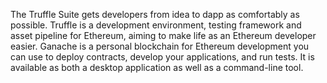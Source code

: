 The Truffle Suite gets developers from idea to dapp as comfortably as possible. Truffle is a development environment, testing framework and asset pipeline for Ethereum, aiming to make life as an Ethereum developer easier. Ganache is a personal blockchain for Ethereum development you can use to deploy contracts, develop your applications, and run tests. It is available as both a desktop application as well as a command-line tool.